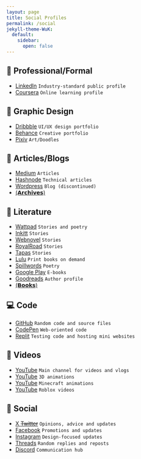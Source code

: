 ```yaml
---
layout: page
title: Social Profiles
permalink: /social
jekyll-theme-WuK:
  default:
    sidebar:
      open: false
---
```


## 👔 Professional/Formal

- [LinkedIn](https://linkedin.com/in/dewanmukto) `Industry-standard public profile`
- [Coursera](https://www.coursera.org/user/b9aec3a15cc08e607e1708a2ec2f6181) `Online learning profile`

## 🎨 Graphic Design

- [Dribbble](https://dribbble.com/dewanmukto) `UI/UX design portfolio`
- [Behance](https://behance.net/dmkto) `Creative portfolio`
- [Pixiv](https://www.pixiv.net/en/users/56454176) `Art/Doodles`

## 📄 Articles/Blogs

- [Medium](https://medium.com/@dewanmukto) `Articles`
- [Hashnode](https://hashnode.com/@dewanmukto) `Technical articles`
- [Wordpress](https://dewanmukto.wordpress.com/) `Blog (discontinued)`
- [(𝗔𝗿𝗰𝗵𝗶𝘃𝗲𝘀)](/archives)

## 📖 Literature

- [Wattpad](https://www.wattpad.com/user/d1stil) `Stories and poetry`
- [Inkitt](https://www.inkitt.com/dewanmukto) `Stories`
- [Webnovel](https://www.webnovel.com/profile/4322246237) `Stories`
- [RoyalRoad](https://www.royalroad.com/profile/306406) `Stories`
- [Tapas](https://tapas.io/dewanmukto) `Stories`
- [Lulu](https://www.lulu.com/spotlight/dewanmukto/) `Print books on demand`
- [Spillwords](https://spillwords.com/author/dewanmukto/) `Poetry`
- [Google Play](https://play.google.com/store/info/name/Dewan_Mukto?id=11krcftmvn&hl=as&gl=US) `E-books`
- [Goodreads](https://www.goodreads.com/author/show/45565659.Dewan_Mukto) `Author profile`
- [(𝗕𝗼𝗼𝗸𝘀)](/books)

## 💻 Code

- [GitHub](https://github.com/diztil) `Random code and source files`
- [CodePen](https://codepen.io/distil) `Web-oriented code`
- [Replit](https://replit.com/@dewanmukto) `Testing code and hosting mini websites`

## 🎥 Videos

- [YouTube](https://youtube.com/@DewanMukto) `Main channel for videos and vlogs`
- [YouTube](https://www.youtube.com/@Muktoverse) `3D animations`
- [YouTube](https://www.youtube.com/@clubkodbell2420) `Minecraft animations`
- [YouTube](https://www.youtube.com/@DistilRoblox) `Roblox videos`

## 💬 Social

- [X ~~Twitter~~](https://twitter.com/dewan_mukto) `Opinions, advice and updates`
- [Facebook](https://facebook.com/dewanmukto) `Promotions and updates`
- [Instagram](https://instagram.com/dewanmukto) `Design-focused updates`
- [Threads](https://threads.net/@dewanmukto) `Random replies and reposts`
- [Discord](https://discord.gg/2rBcjwjRdC) `Communication hub`
